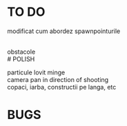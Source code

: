 # TO DO

modificat cum abordez spawnpointurile<br>

<br>
obstacole<br>
# POLISH

particule lovit minge<br>
camera pan in direction of shooting<br>
copaci, iarba, constructii pe langa, etc<br>

# BUGS
